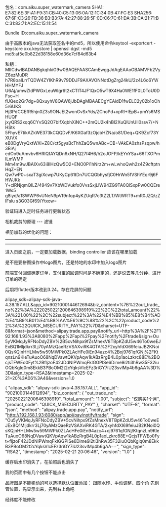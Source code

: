 包名：com.aiku.super_watermark_camera
SHA1: E7:82:6E:3F:A1:F9:31:CB:40:C5:13:06:0A:12:1C:34:0B:47:FC:E3
SHA256: 67:6F:C3:26:FB:36:B3:B3:7A:42:27:88:26:5F:0D:C6:7C:61:DA:3B:CA:21:71:BC:31:83:71:A2:EC:15:11:54

Bundle ID:com.aiku.super_watermark_camera

由于高版本的java无法获取签名中的md5，所以使用命令keytool -exportcert -keystore xxx.keystore | openssl dgst -md5
md5:af5e0b822d38158e60d36e7cf84d63b4

私钥：
MIICdwIBADANBgkqhkiG9w0BAQEFAASCAmEwggJdAgEAAoGBAMVFb2VyZ6ezMuDR
h7R8oaILrrTQDW4ZYIKhR9v79DDJF9AXAVONNdtDgZrg24kU/2z4L6o6YWHHMYFJ
U6Aj/umwZIdPWGxLeuWlgr6t2xCTlT4JF1QxO5wT9X4Ha0WE1fF0L0ToU0DFso+H
fUQeo2Gr7dg+8QxuyhV8QAW6jJbDAgMBAAECgYEAidD1fwELC2y02b1oOh5r6UKS
Hj3PdCCEfR5hjn0Z3s9ONJEt2wonGvSxYds/ZChoPd+xpRI+IEpB+pmYs6MSHUQF
jxyQRS2xqq6CYvSQ2O7bIfXqbhXiNC++2mQU2k4hBI2XuQlUnUIl0ssv7/+NHStk
5FhyvE7tikAZkWE373kCQQDvF/K6XGaf3zOjcbHZNa/o81/Deq+QK9Zcf73YXUVX
eB0DgVryQxtWXl+Z8C/ct5gysBcThhZaQ5wnABc+CB+VAkEA0zhsPsqpw/h3BiAj
edOo9uAmvbv6HRIQfAYQDn6xNH/Q27f4H6/h2oJOFP/kEYnYSa+66TXOPmILmWMP
Mm4m9wJBAIXv63i8lHzQw5O2+ENO0Pl1hNrz2m+wLwhoQwh2z4Z9cftptnHqZ+EN
Qw7wP0+sxaT3giXcwp7UKyCp61tDn7UCQGbhysfjC0HrWn5fVShYEqr9j6FHWJKk
Y+clRNjqmQILZ/4949v7XbWDVukfo0VvsSxjLlW94ZG9TA0QlSxpPw0CQEre1Ws5
g8iyd/a1SWWP6vUNeN9pVf9nfop4yKZUqR7c3tZ2LT/WtWRT9+mR0JZQ/zZIFslu
s3G03Gf69/Ytxow=

验证码进入定时任务进行更新状态

相机裁剪的原理  --- 滤镜

相册加载的优化的问题：

 --- 
 --- 

进入页面之前，一定要加载数据，binding controller 应该在哪里加载

是不是要拼图操作中logo图片，还是特地的水印中加入logo图片

前端支付回调确定订单，支付宝的回调时间是不确定的，还是说去等几分钟，进行订单的确定

后期将flutter版本改到3.24。存在花屏的问题







alipay_sdk=alipay-sdk-java-4.38.157.ALL&app_id=9021000144612694&biz_content=%7B%22out_trade_no%22%3A%2220250221200646398919%22%2C%22total_amount%22%3A%221.00%22%2C%22subject%22%3A%22%E4%BB%85%E8%B4%AD%E4%B9%B01%E4%B8%AA%E6%9C%88%22%2C%22product_code%22%3A%22QUICK_MSECURITY_PAY%22%7D&charset=UTF-8&format=json&method=alipay.trade.app.pay&notify_url=http%3A%2F%2F192.168.1.93%3A8080%2Fapp%2Fapi%2Fpay%2Fnotify%2Ftrade&sign=Ou5yVKMqJyRFNoDdyZBV%2B5cvNihpx9fZsMnexV8TBpKZdU5w46To0weEJExBQ1Mljdkrr3Lj70yAMzQaeRzVSAXviRK4GTA%2F2xyhfdXI69feiuJB2KNoi0QsKQjnHHLMw5w59MWPk0ZLAcHFe0iEn94azc4%2Boj9761qfGNj%2FKtqnzLn9KleTuAuoO68NqDVawtQKVpAqw1kABzRrgB4L0p1aoLzkrc88E%2BQcjsTFWEo0Fyt%2BfljzoF42JDdNIPWmqFkIGGPISe6Dime9i2ti3hRw35F32iuOQbKglq0m8EkkB3PBoOM2t2cYqksVIcEFz3riGY7iU23svlMp4b6gAA%3D%3D&sign_type=RSA2&timestamp=2025-02-21+20%3A06%3A46&version=1.0

{
  "alipay_sdk": "alipay-sdk-java-4.38.157.ALL",
  "app_id": "9021000144612694",
  "biz_content": {
    "out_trade_no": "20250221200646398919",
    "total_amount": "1.00",
    "subject": "仅购买1个月",
    "product_code": "QUICK_MSECURITY_PAY"
  },
  "charset": "UTF-8",
  "format": "json",
  "method": "alipay.trade.app.pay",
  "notify_url": "http://192.168.1.93:8080/app/api/pay/notify/trade",
  "sign": "Ou5yVKMqJyRFNoDdyZBV+5cvNihpx9fZsMnexV8TBpKZdU5w46To0weEJExBQ1Mljdkrr3Lj70yAMzQaeRzVSAXviRK4GTA/2xyhfdXI69feiuJB2KNoi0QsKQjnHHLMw5w59MWPk0ZLAcHFe0iEn94azc4+oj9761qfGNj/KtqnzLn9KleTuAuoO68NqDVawtQKVpAqw1kABzRrgB4L0p1aoLzkrc88E+QcjsTFWEo0Fyt+fljzoF42JDdNIPWmqFkIGGPISe6Dime9i2ti3hRw35F32iuOQbKglq0m8EkkB3PBoOM2t2cYqksVIcEFz3riGY7iU23svlMp4b6gAA==",
  "sign_type": "RSA2",
  "timestamp": "2025-02-21 20:06:46",
  "version": "1.0"
}


缓存后水印消失了，在拍照后也消失了

我的页面中有几个按钮不能点击

品牌图是不能移动的可以选择默认位置添加：
跟随水印、手动调整、四个角
先别管位置，先显示出来，先到右上角吧

经纬度不能修改







